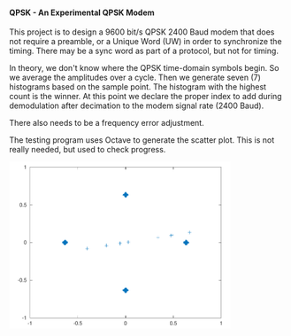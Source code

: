 #### QPSK - An Experimental QPSK Modem
This project is to design a 9600 bit/s QPSK 2400 Baud modem that does not require a preamble, or a Unique Word (UW) in order to synchronize the timing. There may be a sync word as part of a protocol, but not for timing.

In theory, we don't know where the QPSK time-domain symbols begin. So we average the amplitudes over a cycle. Then we generate seven (7) histograms based on the sample point. The histogram with the highest count is the winner. At this point we declare the proper index to add during demodulation after decimation to the modem signal rate (2400 Baud).

There also needs to be a frequency error adjustment.

The testing program uses Octave to generate the scatter plot. This is not really needed, but used to check progress.

<img src="scatter.png" width="400">  
